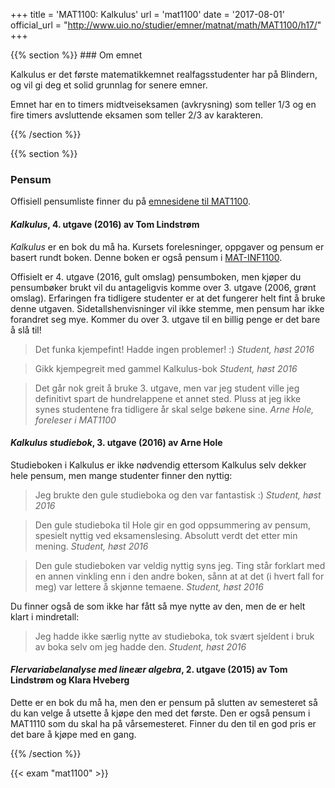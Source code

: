 +++
title = 'MAT1100: Kalkulus'
url = 'mat1100'
date = '2017-08-01'
official_url = "http://www.uio.no/studier/emner/matnat/math/MAT1100/h17/"
+++

<div>
{{% section %}}
### Om emnet

Kalkulus er det første matematikkemnet realfagsstudenter har på Blindern, og vil gi deg et solid grunnlag for senere emner.

Emnet har en to timers midtveiseksamen (avkrysning) som teller 1/3 og en fire timers avsluttende eksamen som teller 2/3 av karakteren.

{{% /section %}}

{{% section %}}
### Pensum

Offisiell pensumliste finner du på [emnesidene til MAT1100](http://www.uio.no/studier/emner/matnat/math/MAT1100/h17/pensumliste/).

#### *Kalkulus*, 4. utgave (2016) av Tom Lindstrøm

*Kalkulus* er en bok du må ha. Kursets forelesninger, oppgaver og pensum er basert rundt boken. Denne boken er også pensum i [MAT-INF1100](/mat-inf1100/).

Offisielt er 4. utgave (2016, gult omslag) pensumboken, men kjøper du pensumbøker brukt vil du antageligvis komme over 3. utgave (2006, grønt omslag). Erfaringen fra tidligere studenter er at det fungerer helt fint å bruke denne utgaven. Sidetallshenvisninger vil ikke stemme, men pensum har ikke forandret seg mye. Kommer du over 3. utgave til en billig penge er det bare å slå til!

<div class="quote-list">
<blockquote>
Det funka kjempefint! Hadde ingen problemer! :)
<cite>Student, høst 2016</cite>
</blockquote>

<blockquote>
Gikk kjempegreit med gammel Kalkulus-bok
<cite>Student, høst 2016</cite>
</blockquote>

<blockquote>
Det går nok greit å bruke 3. utgave, men var jeg student ville jeg definitivt spart de hundrelappene et annet sted. Pluss at jeg ikke synes studentene fra tidligere år skal selge bøkene sine.
<cite>Arne Hole, foreleser i MAT1100</cite>
</blockquote>
</div>

#### *Kalkulus studiebok*, 3. utgave (2016) av Arne Hole

Studieboken i Kalkulus er ikke nødvendig ettersom Kalkulus selv dekker hele pensum, men mange studenter finner den nyttig:

<div class="quote-list">
<blockquote>
Jeg brukte den gule studieboka og den var fantastisk :)
<cite>Student, høst 2016</cite>
</blockquote>

<blockquote>
Den gule studieboka til Hole gir en god oppsummering av pensum, spesielt nyttig ved eksamenslesing. Absolutt verdt det etter min mening.
<cite>Student, høst 2016</cite>
</blockquote>

<blockquote>
Den gule studieboken var veldig nyttig syns jeg. Ting står forklart med en annen vinkling enn i den andre boken, sånn at at det (i hvert fall for meg) var lettere å skjønne temaene.
<cite>Student, høst 2016</cite>
</blockquote>
</div>

Du finner også de som ikke har fått så mye nytte av den, men de er helt klart i mindretall:

<div class="quote-list">
<blockquote>
Jeg hadde ikke særlig nytte av studieboka, tok svært sjeldent i bruk av boka selv om jeg hadde den.
<cite>Student, høst 2016</cite>
</blockquote>
</div>

#### *Flervariabelanalyse med lineær algebra*, 2. utgave (2015) av Tom Lindstrøm og Klara Hveberg

Dette er en bok du må ha, men den er pensum på slutten av semesteret så du kan velge å utsette å kjøpe den med det første. Den er også pensum i MAT1110 som du skal ha på vårsemesteret. Finner du den til en god pris er det bare å kjøpe med en gang.

{{% /section %}}

{{< exam "mat1100" >}}
</div>
